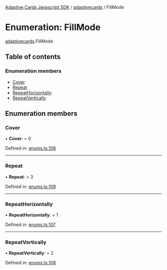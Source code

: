 [Adaptive Cards Javascript SDK](../README.md) / [adaptivecards](../modules/adaptivecards.md) / FillMode

# Enumeration: FillMode

[adaptivecards](../modules/adaptivecards.md).FillMode

## Table of contents

### Enumeration members

- [Cover](adaptivecards.fillmode.md#cover)
- [Repeat](adaptivecards.fillmode.md#repeat)
- [RepeatHorizontally](adaptivecards.fillmode.md#repeathorizontally)
- [RepeatVertically](adaptivecards.fillmode.md#repeatvertically)

## Enumeration members

### Cover

• **Cover**: = 0

Defined in: [enums.ts:106](https://github.com/microsoft/AdaptiveCards/blob/0938a1f10/source/nodejs/adaptivecards/src/enums.ts#L106)

___

### Repeat

• **Repeat**: = 3

Defined in: [enums.ts:109](https://github.com/microsoft/AdaptiveCards/blob/0938a1f10/source/nodejs/adaptivecards/src/enums.ts#L109)

___

### RepeatHorizontally

• **RepeatHorizontally**: = 1

Defined in: [enums.ts:107](https://github.com/microsoft/AdaptiveCards/blob/0938a1f10/source/nodejs/adaptivecards/src/enums.ts#L107)

___

### RepeatVertically

• **RepeatVertically**: = 2

Defined in: [enums.ts:108](https://github.com/microsoft/AdaptiveCards/blob/0938a1f10/source/nodejs/adaptivecards/src/enums.ts#L108)
